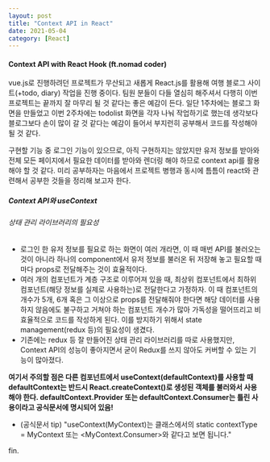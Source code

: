 ```yaml
---
layout: post
title: "Context API in React"
date: 2021-05-04
category: [React]
---
```


<h4>Context API with React Hook (ft.nomad coder)</h4>

vue.js로 진행하려던 프로젝트가 무산되고 새롭게 React.js를 활용해 여행 블로그 사이트(+todo, diary)
작업을 진행 중이다. 팀원 분들이 다들 열심히 해주셔서 다행히 이번 프로젝트는 끝까지 잘 마무리 될 것 같다는 좋은 예감이 든다. 
일단 1주차에는 블로그 화면을 만들었고 이번 2주차에는 todolist 화면을 각자 나눠 작업하기로 했는데
생각보다 블로그보다 손이 많이 갈 것 같다는 예감이 들어서 부지런히 공부해서 코드를 작성해야 될 것 같다.

구현할 기능 중 로그인 기능이 있으므로, 아직 구현하지는 않았지만 유저 정보를 받아와 전체 모든 페이지에서 필요한 데이터를 받아와 렌더링 해야 하므로 
context api를 활용해야 할 것 같다. 미리 공부하자는 마음에서 프로젝트 병행과 동시에 틈틈이 react와 관련해서 공부한 것들을 정리해 보고자 한다.

##### Context API와 useContext
###### 상태 관리 라이브러리의 필요성
 
 - 로그인 한 유저 정보를 필요로 하는 화면이 여러 개라면, 이 때 매번 API를 불러오는 것이 아니라 하나의 component에서 유저 정보를 불러온 뒤 저장해 놓고 필요할 때마다 props로 전달해주는 것이 효율적이다.
 - 여러 개의 컴포넌트가 계층 구조로 이루어져 있을 때, 최상위 컴포넌트에서 최하위 컴포넌트(해당 정보를 실제로 사용하는)로 전달한다고 가정하자. 
   이 때 컴포넌트의 개수가 5개, 6개 혹은 그 이상으로 props를 전달해줘야 한다면 해당 데이터를 사용하지 않음에도 불구하고 거쳐야 하는 컴포넌트 개수가 많아 가독성을 떨어뜨리고 비효율적으로 코드를 작성하게 된다. 
   이를 방지하기 위해서 state management(redux 등)의 필요성이 생겼다.
 - 기존에는 redux 등 잘 만들어진 상태 관리 라이브러리를 따로 사용했지만, Context API의 성능이 좋아지면서 굳이 Redux를 쓰지 않아도 커버할 수 있는 기능이 많아졌다.


<script src="https://gist.github.com/SUPINKIM/69546cdac7e3fc57e66c34e29e990fbe.js"></script>

<script src="https://gist.github.com/SUPINKIM/d89b36c35137a9c589710ca6f3287c41.js"></script>

<script src="https://gist.github.com/SUPINKIM/3e00aa11d54b460e81533b071e2ff1d0.js"></script>


<b>여기서 주의할 점은 다른 컴포넌트에서 useContext(defaultContext)를 사용할 때 defaultContext는 반드시 React.createContext()로 생성된 객체를 불러와서 사용해야 한다.
defaultContext.Provider 또는 defaultContext.Consumer는 틀린 사용이라고 공식문서에 명시되어 있음!</b>

- (공식문서 tip) "useContext(MyContext)는 클래스에서의 static contextType = MyContext 또는 <MyContext.Consumer>와 같다고 보면 됩니다." 

fin.
